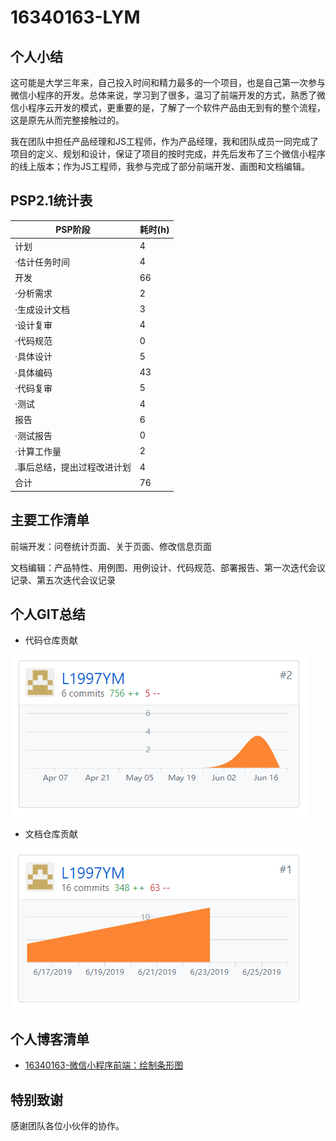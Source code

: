 # 16340163-LYM

## 个人小结
   这可能是大学三年来，自己投入时间和精力最多的一个项目，也是自己第一次参与微信小程序的开发。总体来说，学习到了很多，温习了前端开发的方式，熟悉了微信小程序云开发的模式，更重要的是，了解了一个软件产品由无到有的整个流程，这是原先从而完整接触过的。
   
   我在团队中担任产品经理和JS工程师，作为产品经理，我和团队成员一同完成了项目的定义、规划和设计，保证了项目的按时完成，并先后发布了三个微信小程序的线上版本；作为JS工程师，我参与完成了部分前端开发、画图和文档编辑。

## PSP2.1统计表

| PSP阶段 | 耗时(h) |
| --------- | - |
| 计划 | 4 |
| ·估计任务时间 | 4 |
| 开发 | 66 |
| ·分析需求 | 2 |
| ·生成设计文档 | 3 |
| ·设计复审 | 4 |
| ·代码规范 | 0 |
| ·具体设计 | 5 |
| ·具体编码 | 43 |
| ·代码复审 | 5 |
| ·测试 | 4 |
| 报告 | 6 |
| ·测试报告 | 0 |
| ·计算工作量 | 2 |
| .事后总结，提出过程改进计划 | 4 |
| 合计 | 76 |

## 主要工作清单

前端开发：问卷统计页面、关于页面、修改信息页面

文档编辑：产品特性、用例图、用例设计、代码规范、部署报告、第一次迭代会议记录、第五次迭代会议记录

## 个人GIT总结
* 代码仓库贡献

![](contribution-image/Project-LYM.png)

* 文档仓库贡献

![](contribution-image/Dashboard-LYM.png)

## 个人博客清单
- [16340163-微信小程序前端：绘制条形图](https://blog.csdn.net/qq_36335657/article/details/93655796)

## 特别致谢
感谢团队各位小伙伴的协作。
